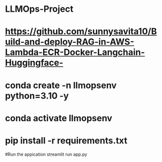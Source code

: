 # LLMOps-Project

# https://github.com/sunnysavita10/Build-and-deploy-RAG-in-AWS-Lambda-ECR-Docker-Langchain-Huggingface-

# conda create -n llmopsenv python=3.10 -y

# conda activate llmopsenv

# pip install -r requirements.txt

#Run the appication
streamlit run app.py